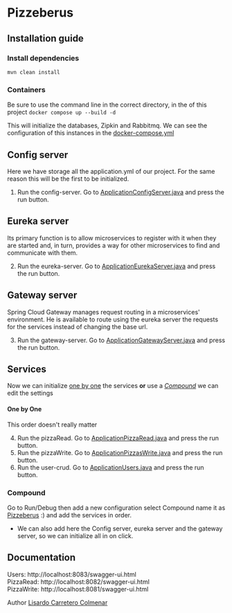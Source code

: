 # Pizzeberus

## Installation guide

### Install dependencies

`mvn clean install`

### Containers

Be sure to use the command line in the correct directory, in the of this project
`docker compose up --build -d`

This will initialize the databases, Zipkin and Rabbitmq. We can see the configuration of this instances in
the [docker-compose.yml](docker-compose.yml)

## Config server

Here we have storage all the application.yml of our project.
For the same reason this will be the first to be initialized.

1. Run the config-server. Go
   to [ApplicationConfigServer.java](config-server/src/main/java/com/hiberus/ApplicationConfigServer.java) and press the
   run button.

## Eureka server

Its primary function is to allow microservices to register with it when they are started and,
in turn, provides a way for other microservices to find and communicate with them.

2. Run the eureka-server. Go
   to [ApplicationEurekaServer.java](eureka-server/src/main/java/com/hiberus/ApplicationEurekaServer.java) and press the
   run button.

## Gateway server

Spring Cloud Gateway manages request routing in a microservices' environment.
He is available to route using the eureka server the requests for the services instead of changing the base url.

3. Run the gateway-server. Go
   to [ApplicationGatewayServer.java](gateway-server/src/main/java/com/hiberus/ApplicationGatewayServer.java) and press
   the run button.

## Services

Now we can initialize [one by one](#one-by-one) the services **or** use a [*Compound*](#compound) we can edit the
settings

#### One by One

This order doesn't really matter

4. Run the pizzaRead. Go to [ApplicationPizzaRead.java](pizzaRead/src/main/java/com/hiberus/ApplicationPizzaRead.java)
   and press the run button.
5. Run the pizzaWrite. Go
   to [ApplicationPizzasWrite.java](pizzaWrite/src/main/java/com/hiberus/ApplicationPizzasWrite.java) and press the run
   button.
6. Run the user-crud. Go to [ApplicationUsers.java](user-crud/src/main/java/com/hiberus/ApplicationUsers.java) and press
   the run button.

### Compound

Go to Run/Debug then add a new configuration select Compound name it as [Pizzeberus](#pizzeberus) :) and add the
services in order.

* We can also add here the Config server, eureka server and the gateway server, so we can initialize all in on click.

## Documentation

Users: http://localhost:8083/swagger-ui.html        
PizzaRead: http://localhost:8082/swagger-ui.html    
PizzaWrite: http://localhost:8081/swagger-ui.html

Author
[Lisardo Carretero Colmenar](https://github.com/LCarretero/LCarretero)


